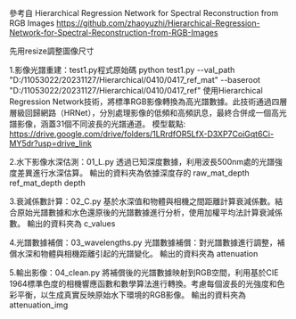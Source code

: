 參考自
Hierarchical Regression Network for Spectral Reconstruction from RGB Images
https://github.com/zhaoyuzhi/Hierarchical-Regression-Network-for-Spectral-Reconstruction-from-RGB-Images

先用resize調整圖像尺寸

1.影像光譜重建：test1.py程式原始碼
python test1.py --val_path "D:/11053022/20231127/Hierarchical/0410/0417_ref_mat" --baseroot "D:/11053022/20231127/Hierarchical/0410/0417_ref"
使用Hierarchical Regression Network技術，將標準RGB影像轉換為高光譜數據。此技術通過四層層級回歸網路（HRNet），分別處理影像的低頻和高頻訊息，最終合併成一個高光譜影像，涵蓋31個不同波長的光譜通道。
模型載點: https://drive.google.com/drive/folders/1LRrdfOR5LfX-D3XP7CoiGqt6Ci-MY5dr?usp=drive_link

2.水下影像水深估測：01_L.py
透過已知深度數據，利用波長500nm處的光譜強度差異進行水深估算。
輸出的資料夾為依據深度存的
raw_mat_depth
ref_mat_depth
depth

3.衰減係數計算：02_C.py
基於水深值和物體與相機之間距離計算衰減係數。結合原始光譜數據和水色還原後的光譜數據進行分析，使用加權平均法計算衰減係數。
輸出的資料夾為
c_values

4.光譜數據補償：03_wavelengths.py
光譜數據補償：對光譜數據進行調整，補償水深和物體與相機距離引起的光譜變化。
輸出的資料夾為
attenuation

5.輸出影像：04_clean.py
將補償後的光譜數據映射到RGB空間，利用基於CIE 1964標準色度的相機響應函數和數學算法進行轉換。考慮每個波長的光強度和色彩平衡，以生成真實反映原始水下環境的RGB影像。
輸出的資料夾為
attenuation_img



